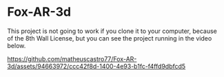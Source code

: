 # Fox-AR-3d
This project is not going to work if you clone it to your computer, because of the 8th Wall License, but you can see the project running in the video below.

https://github.com/matheuscastro77/Fox-AR-3d/assets/94663972/ccc42f8d-1400-4e93-b1fc-f4ffd9dbfcd5

